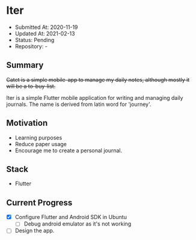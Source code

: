 # Iter

- Submitted At: 2020-11-19
- Updated At: 2021-02-13
- Status: Pending
- Repository: -

## Summary

~~Catet is a simple mobile-app to manage my daily notes, although mostly it will be a to-buy-list.~~

Iter is a simple Flutter mobile application for writing and managing daily journals. The name is derived from latin word for 'journey'.

## Motivation

- Learning purposes
- Reduce paper usage
- Encourage me to create a personal journal.

## Stack

- Flutter

## Current Progress

- [x] Configure Flutter and Android SDK in Ubuntu
    - [ ] Debug android emulator as it's not working
- [ ] Design the app.
